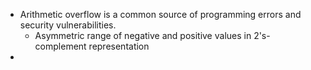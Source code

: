 * Arithmetic overflow is a common source of programming errors and security vulnerabilities.
    * Asymmetric range of negative and positive values in 2's-complement representation
* 

